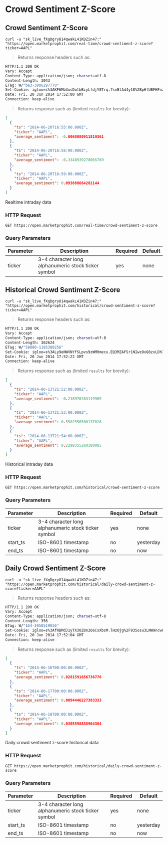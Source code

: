
# Crowd Sentiment Z-Score


## Crowd Sentiment Z-Score

```shell
curl -u "sk_live_fXgDgry814qwakL41KDZin47:" "https://open.marketprophit.com/real-time/crowd-sentiment-z-score?ticker=AAPL"
```

> Returns response headers such as:

```bash
HTTP/1.1 200 OK
Vary: Accept
Content-Type: application/json; charset=utf-8
Content-Length: 3043
ETag: W/"be3-3806297770"
Set-Cookie: igloo=s%3AKF6Mb3usDotbBiyLfdjY8Trq.7snBtAd4y18%2BpHfUBFHFnzqoKhHPOAB2zI5zqAfDGyE; Path=/; Expires=Sat, 21 Jun 2014 17:52:00 GMT; HttpOnly
Date: Fri, 20 Jun 2014 17:52:00 GMT
Connection: keep-alive


```

> Returns response such as (limited `results` for brevity):

```json
[
  {
    "ts": "2014-06-20T16:55:00.000Z",
    "ticker": "AAPL",
    "average_sentiment": -0.0068080911819361
  },
  {
    "ts": "2014-06-20T16:58:00.000Z",
    "ticker": "AAPL",
    "average_sentiment": -0.3348939278065769
  },
  {
    "ts": "2014-06-20T16:59:00.000Z",
    "ticker": "AAPL",
    "average_sentiment": 0.093888664282144
  }
]
```

Realtime intraday data

### HTTP Request

`GET https://open.marketprophit.com/real-time/crowd-sentiment-z-score`

### Query Parameters

Parameter | Description | Required | Default
--------- | ----------- | -------- | -------
ticker | 3-4 character long alphanumeric stock ticker symbol | yes | none



## Historical Crowd Sentiment Z-Score

```shell
curl -u "sk_live_fXgDgry814qwakL41KDZin47:" "https://open.marketprophit.com/historical/crowd-sentiment-z-score?ticker=AAPL"
```

> Returns response headers such as:

```bash
HTTP/1.1 200 OK
Vary: Accept
Content-Type: application/json; charset=utf-8
Content-Length: 362624
ETag: W/"58880-1185380256"
Set-Cookie: igloo=s%3ALy9eNWVNYfSLpvs9zWM0mecu.EQ3MZAFSr1NIwzOxQ8zxLDh7tgMjunLwznSJgXnGy1w; Path=/; Expires=Sat, 21 Jun 2014 17:52:22 GMT; HttpOnly
Date: Fri, 20 Jun 2014 17:52:22 GMT
Connection: keep-alive


```

> Returns response such as (limited `results` for brevity):

```json
[
  {
    "ts": "2014-06-13T21:52:00.000Z",
    "ticker": "AAPL",
    "average_sentiment": -0.218970263119909
  },
  {
    "ts": "2014-06-13T21:53:00.000Z",
    "ticker": "AAPL",
    "average_sentiment": 0.5582556506137026
  },
  {
    "ts": "2014-06-13T21:54:00.000Z",
    "ticker": "AAPL",
    "average_sentiment": 0.2298355260380085
  }
]
```

Historical intraday data

### HTTP Request

`GET https://open.marketprophit.com/historical/crowd-sentiment-z-score`

### Query Parameters

Parameter | Description | Required | Default
--------- | ----------- | -------- | -------
ticker | 3-4 character long alphanumeric stock ticker symbol | yes | none
start_ts | ISO-8601 timestamp | no | yesterday
end_ts | ISO-8601 timestamp | no | now


## Daily Crowd Sentiment Z-Score

```shell
curl -u "sk_live_fXgDgry814qwakL41KDZin47:" "https://open.marketprophit.com/historical/daily-crowd-sentiment-z-score?ticker=AAPL"
```

> Returns response headers such as:

```bash
HTTP/1.1 200 OK
Vary: Accept
Content-Type: application/json; charset=utf-8
Content-Length: 356
ETag: W/"164-1950519036"
Set-Cookie: igloo=s%3AfRBMdJ1yTX30Z8n266CsXbsM.lHzOjg%2F935osu3LNW9ncwF7JQLI3MWqR4aefT1B6JKI; Path=/; Expires=Sat, 21 Jun 2014 17:52:04 GMT; HttpOnly
Date: Fri, 20 Jun 2014 17:52:04 GMT
Connection: keep-alive


```

> Returns response such as (limited `results` for brevity):

```json
[
  {
    "ts": "2014-06-16T00:00:00.000Z",
    "ticker": "AAPL",
    "average_sentiment": 0.0281591656736776
  },
  {
    "ts": "2014-06-17T00:00:00.000Z",
    "ticker": "AAPL",
    "average_sentiment": 0.0094446227383333
  },
  {
    "ts": "2014-06-18T00:00:00.000Z",
    "ticker": "AAPL",
    "average_sentiment": 0.0305598838904364
  }
]
```

Daily crowd sentiment z-score historical data

### HTTP Request

`GET https://open.marketprophit.com/historical/daily-crowd-sentiment-z-score`

### Query Parameters

Parameter | Description | Required | Default
--------- | ----------- | -------- | -------
ticker | 3-4 character long alphanumeric stock ticker symbol | yes | none
start_ts | ISO-8601 timestamp | no | yesterday
end_ts | ISO-8601 timestamp | no | now

